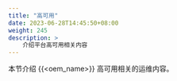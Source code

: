 ```yaml
---
title: "高可用"
date: 2023-06-28T14:45:50+08:00
weight: 245
description: >
    介绍平台高可用相关内容
---
```


本节介绍 {{<oem_name>}} 高可用相关的运维内容。